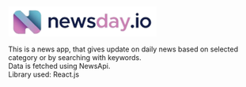 <img
  src="public/images/brand.png"
  alt="Alt text"
  title="Optional title"
  style="display: inline-block; margin: 0 auto; max-width: 300px ;justify-content:center"><br>
  <div >
  <p>This is a news app, that gives update on daily news based on selected category or by searching with keywords. 
  <br>Data is fetched using NewsApi. 
<br>Library used: React.js
  </p>

</div>
 
